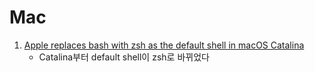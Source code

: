 # Mac

1. [Apple replaces bash with zsh as the default shell in macOS Catalina](https://www.theverge.com/2019/6/4/18651872/apple-macos-catalina-zsh-bash-shell-replacement-features)
   - Catalina부터 default shell이 zsh로 바뀌었다